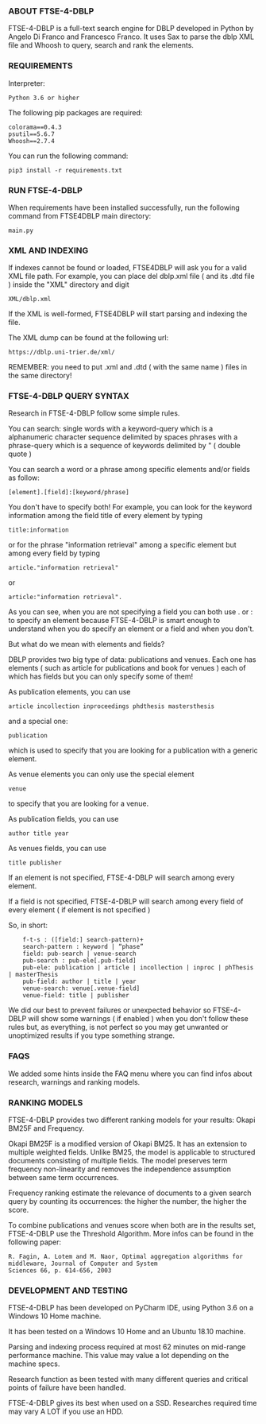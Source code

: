 ### ABOUT FTSE-4-DBLP 

FTSE-4-DBLP is a full-text search engine for DBLP developed in Python by Angelo Di Franco and Francesco Franco. 
It uses Sax to parse the dblp XML file and Whoosh to query, search and rank the elements.

### REQUIREMENTS 

Interpreter:

    Python 3.6 or higher 

The following pip packages are required:
 
    colorama==0.4.3
    psutil==5.6.7
    Whoosh==2.7.4

You can run the following command:

    pip3 install -r requirements.txt 

### RUN FTSE-4-DBLP 

When requirements have been installed successfully, run the following command from FTSE4DBLP main directory:

    main.py
    
### XML AND INDEXING 
    
If indexes cannot be found or loaded, FTSE4DBLP will ask you for a valid XML file path. 
For example, you can place del dblp.xml file ( and its .dtd file ) inside the "XML" directory and digit
    
    XML/dblp.xml
    
If the XML is well-formed, FTSE4DBLP will start parsing and indexing the file. 

The XML dump can be found at the following url: 

    https://dblp.uni-trier.de/xml/
    
REMEMBER: you need to put .xml and .dtd ( with the same name ) files in the same directory!

### FTSE-4-DBLP QUERY SYNTAX 

Research in FTSE-4-DBLP follow some simple rules.

You can search:
	single words with a keyword-query which is a alphanumeric character sequence delimited by spaces
	phrases with a phrase-query which is a sequence of keywords delimited by " ( double quote )

You can search a word or a phrase among specific elements and/or fields as follow:

	[element].[field]:[keyword/phrase]

You don't have to specify both! For example, you can look for the keyword information among the field title of every 
element by typing 

    title:information 
    
or for the phrase "information retrieval" among a specific element but among every field by typing 

    article."information retrieval" 
    
or 

    article:"information retrieval".

As you can see, when you are not specifying a field you can both use . or : to specify an element because FTSE-4-DBLP 
is smart enough to understand when you do specify an element or a field and when you don't.

But what do we mean with elements and fields?

DBLP provides two big type of data: publications and venues.
Each one has elements ( such as article for publications and book for venues ) each of which has fields but you can 
only specify some of them!

As publication elements, you can use 

    article incollection inproceedings phdthesis mastersthesis 
    
and a special one: 

    publication 
    
which is used to specify that you are looking for a publication with a generic element.

As venue elements you can only use the special element 

    venue 
    
to specify that you are looking for a venue.

As publication fields, you can use 

    author title year

As venues fields, you can use 

    title publisher

If an element is not specified, FTSE-4-DBLP will search among every element.

If a field is not specified, FTSE-4-DBLP will search among every field of every element ( if element is not specified )

So, in short:

		f-t-s : ([field:] search-pattern)+
		search-pattern : keyword | “phase”
		field: pub-search | venue-search
		pub-search : pub-ele[.pub-field]
		pub-ele: publication | article | incollection | inproc | phThesis | masterThesis
		pub-field: author | title | year
		venue-search: venue[.venue-field]
		venue-field: title | publisher

We did our best to prevent failures or unexpected behavior so FTSE-4-DBLP will show some warnings ( if enabled ) when 
you don't follow these rules but, as everything, is not perfect so you may get unwanted or unoptimized results if you 
type something strange.

### FAQS 

We added some hints inside the FAQ menu where you can find infos about research, warnings and ranking models.

### RANKING MODELS 

FTSE-4-DBLP provides two different ranking models for your results: Okapi BM25F and Frequency.

Okapi BM25F is a modified version of Okapi BM25. It has an extension to multiple weighted fields.
Unlike BM25, the model is applicable to structured documents consisting of multiple fields. The model
preserves term frequency non-linearity and removes the independence assumption between same term occurrences.

Frequency ranking estimate the relevance of documents to a given search query by counting its occurrences: the higher 
the number, the higher the score.

To combine publications and venues score when both are in the results set, FTSE-4-DBLP use the Threshold Algorithm. 
More infos can be found in the following paper: 
    
    R. Fagin, A. Lotem and M. Naor, Optimal aggregation algorithms for middleware, Journal of Computer and System 
    Sciences 66, p. 614-656, 2003

### DEVELOPMENT AND TESTING 

FTSE-4-DBLP has been developed on PyCharm IDE, using Python 3.6 on a Windows 10 Home machine. 

It has been tested on a Windows 10 Home and an Ubuntu 18.10 machine. 

Parsing and indexing process required at most 62 minutes on mid-range performance machine. This value may value a lot 
depending on the machine specs. 

Research function as been tested with many different queries and critical points of failure have been handled.

FTSE-4-DBLP gives its best when used on a SSD. Researches required time may vary A LOT if you use an HDD.